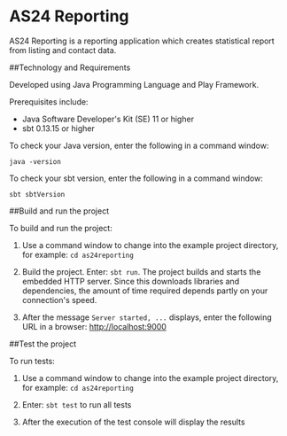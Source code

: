 # AS24 Reporting

AS24 Reporting is a reporting application which creates statistical report from listing and contact data.

##Technology and Requirements

Developed using Java Programming Language and Play Framework. 

Prerequisites include:

* Java Software Developer's Kit (SE) 11 or higher
* sbt 0.13.15 or higher

To check your Java version, enter the following in a command window:

`java -version`

To check your sbt version, enter the following in a command window:

`sbt sbtVersion`

##Build and run the project

To build and run the project:

1. Use a command window to change into the example project directory, for example: `cd as24reporting`

2. Build the project. Enter: `sbt run`. The project builds and starts the embedded HTTP server. Since this downloads libraries and dependencies, the amount of time required depends partly on your connection's speed.

3. After the message `Server started, ...` displays, enter the following URL in a browser: <http://localhost:9000>

##Test the project

To run tests:

1. Use a command window to change into the example project directory, for example: `cd as24reporting`

2. Enter: `sbt test` to run all tests

3. After the execution of the test console will display the results




